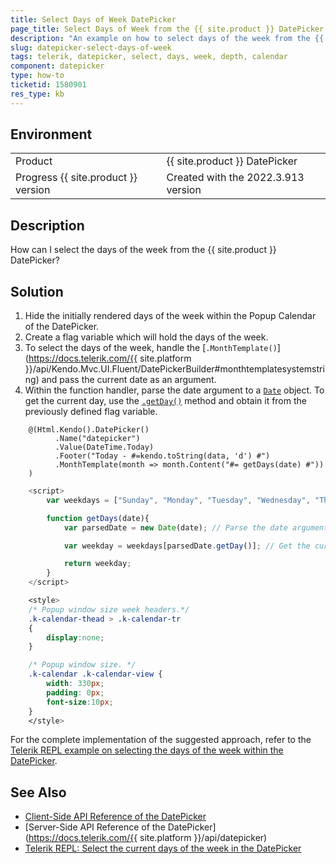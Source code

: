 ```yaml
---
title: Select Days of Week DatePicker
page_title: Select Days of Week from the {{ site.product }} DatePicker
description: "An example on how to select days of the week from the {{ site.product }} DatePicker."
slug: datepicker-select-days-of-week
tags: telerik, datepicker, select, days, week, depth, calendar
component: datepicker
type: how-to
ticketid: 1580901
res_type: kb
---
```


## Environment

<table>
 <tr>
  <td>Product</td>
  <td>{{ site.product }} DatePicker</td>
 </tr>
 <tr>
  <td>Progress {{ site.product }} version</td>
  <td>Created with the 2022.3.913 version</td>
 </tr>
</table>

## Description

How can I select the days of the week from the {{ site.product }} DatePicker?

## Solution

1. Hide the initially rendered days of the week within the Popup Calendar of the DatePicker.
1. Create a flag variable which will hold the days of the week.
1. To select the days of the week, handle the [`.MonthTemplate()`](https://docs.telerik.com/{{ site.platform }}/api/Kendo.Mvc.UI.Fluent/DatePickerBuilder#monthtemplatesystemstring) and pass the current date as an argument.
1. Within the function handler, parse the date argument to a [`Date`](https://www.w3schools.com/js/js_dates.asp) object. To get the current day, use the [`.getDay()`](https://www.w3schools.com/jsref/jsref_getday.asp) method and obtain it from the previously defined flag variable.

```Index.cshtml
    @(Html.Kendo().DatePicker()
          .Name("datepicker")
          .Value(DateTime.Today)
          .Footer("Today - #=kendo.toString(data, 'd') #")
          .MonthTemplate(month => month.Content("#= getDays(date) #"))
    )
```
```Script.js
    <script>
        var weekdays = ["Sunday", "Monday", "Tuesday", "Wednesday", "Thursday", "Friday", "Saturday"]; // Create a flag variable for the days of the week.

        function getDays(date){
            var parsedDate = new Date(date); // Parse the date argument.

            var weekday = weekdays[parsedDate.getDay()]; // Get the current week day from the previously defined flag variable.

            return weekday;
        }  
    </script>
```
```Styles.css
    <style>
    /* Popup window size week headers.*/
    .k-calendar-thead > .k-calendar-tr
    {
        display:none;
    }

    /* Popup window size. */
    .k-calendar .k-calendar-view {
        width: 330px;
        padding: 0px;
        font-size:10px;
    }
    </style>

```
For the complete implementation of the suggested approach, refer to the [Telerik REPL example on selecting the days of the week within the DatePicker](https://netcorerepl.telerik.com/mGbauybw5279RlE740).

## See Also

* [Client-Side API Reference of the DatePicker](https://docs.telerik.com/kendo-ui/api/javascript/ui/datepicker)
* [Server-Side API Reference of the DatePicker](https://docs.telerik.com/{{ site.platform }}/api/datepicker)
* [Telerik REPL: Select the current days of the week in the DatePicker](https://netcorerepl.telerik.com/mGbauybw5279RlE740)